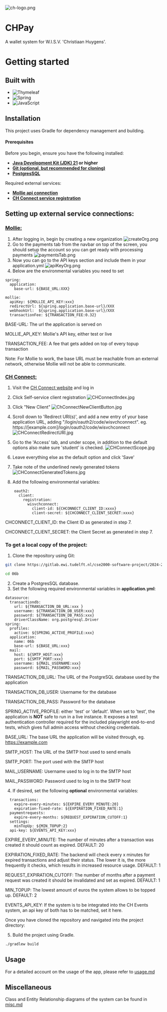 ![ch-logo.png](src/main/resources/static/images/ch-logo.png)
# CHPay

A wallet system for W.I.S.V. 'Christiaan Huygens'.

# Getting started

## Built with

* ![Thymeleaf](https://img.shields.io/badge/Thymeleaf-%23005C0F.svg?style=for-the-badge&logo=Thymeleaf&logoColor=white)
* ![Spring](https://img.shields.io/badge/spring-%236DB33F.svg?style=for-the-badge&logo=spring&logoColor=white)
* ![JavaScript](https://img.shields.io/badge/JavaScript-F7DF1E?style=for-the-badge&logo=javascript&logoColor=white)

## Installation

This project uses Gradle for dependency management and building.

#### Prerequisites

Before you begin, ensure you have the following installed:

- **[Java Development Kit (JDK) 21](https://www.oracle.com/java/technologies/downloads/) or higher**
- **[Git (optional, but recommended for cloning)](https://git-scm.com/downloads)**
- **[PostgresSQL](https://www.postgresql.org/)**


Required external services:
- **[Mollie api connection](https://docs.mollie.com/reference/overview)**
- **[CH Connect service registration](https://connect.ch.tudelft.nl/)**

## Setting up external service connections:


### **[Mollie:](https://mollie.com/)**
1. After logging in, begin by creating a new organization
![createOrg.png](src/main/resources/static/readme/createOrg.png)
2. Go to the payments tab from the navbar on top of the screen, you should setup the account so you can get ready with processing payments 
![paymentsTab.png](src/main/resources/static/readme/paymentsTab.png)
3. Now you can go to the API keys section and include them in your application.yml 
![apiKeyOrg.png](src/main/resources/static/readme/apiKeyOrg.png)
4. Below are the environmental variables you need to set
```
spring:
  application:
    base-url: ${BASE_URL:XXX}

mollie:
  apiKey: ${MOLLIE_API_KEY:xxx}
  redirectUrl: ${spring.application.base-url}/XXX
  webhookUrl:  ${spring.application.base-url}/XXX
  transactionFee: ${TRANSACTION_FEE:0.32}
```
BASE-URL: The url the application is served on 

MOLLIE_API_KEY: Mollie's API key, either test or live 

TRANSACTION_FEE: A fee that gets added on top of every topup transaction

Note: For Mollie to work, the base URL must be reachable from an external network, otherwise Mollie will not be able to communicate.


### **[CH Connect:](https://connect.ch.tudelft.nl/)**
1. Visit the [CH Connect website](https://connect.ch.tudelft.nl/) and log in
2. Click Self-service client registration
![CHConnectIndex.jpg](src/main/resources/static/readme/CHConnectIndex.jpg)

3. Click "New Client"
![ChConnectNewClientButton.jpg](src/main/resources/static/readme/ChConnectNewClientButton.jpg)

4. Scroll down to 'Redirect URI(s)', and add a new entry of your base application URL, adding "/login/oauth2/code/wisvchconnect". eg. https://[example.com]/login/oauth2/code/wisvchconnect
![CHConnectRedirectURI.jpg](src/main/resources/static/readme/CHConnectRedirectURI.jpg)

5. Go to the 'Access' tab, and under scope, in addition to the default options also make sure 'student' is checked.
![CHConnectScope.jpg](src/main/resources/static/readme/CHConnectScope.jpg)

6. Leave everything else as the default option and click 'Save'
7. Take note of the underlined newly generated tokens 
![CHConnectGeneratedTokens.jpg](src/main/resources/static/readme/CHConnectGeneratedTokens.jpg)
8. Add the following environmental variables:
```  security:
    oauth2:
      client:
        registration:
          wisvchconnect:
            client-id: ${CHCONNECT_CLIENT_ID:xxxx}
            client-secret: ${CHCONNECT_CLIENT_SECRET:xxxx}
```
CHCONNECT_CLIENT_ID: the Client ID as generated in step 7.

CHCONNECT_CLIENT_SECRET: the Client Secret as generated in step 7.




### To get a local copy of the project: 
1. Clone the repository using Git:

```bash
git clone https://gitlab.ewi.tudelft.nl/cse2000-software-project/2024-2025/cluster-e/06b/06b.git

cd 06b
```
2. Create a PostgresSQL database.
3. Set the following required environmental variables in **application.yml**:

```
datasource:  
  transactiondb:  
    url: ${TRANSACTION_DB_URL:xxx }  
    username: ${TRANSACTION_DB_USER:xxx}  
    password: ${TRANSACTION_DB_PASS:xxx}  
    driverClassName: org.postgresql.Driver
spring:
  profiles:
    active: ${SPRING_ACTIVE_PROFILE:xxx}
  application:
    name: 06b
    base-url: ${BASE_URL:xxx}
  mail:
    host: ${SMTP_HOST:xxx}
    port: ${SMTP_PORT:xxx}
    username: ${MAIL_USERNAME:xxx}
    password: ${MAIL_PASSWORD:xxx}
```
TRANSACTION_DB_URL: The URL of the PostgreSQL database used by the application

TRANSACTION_DB_USER: Username for the database

TRANSACTION_DB_PASS: Password for the database

SPRING_ACTIVE_PROFILE: either 'test' or 'default'. When set to 'test', the application is **NOT** safe to run in a live instance. It exposes a test authentication controller required for the included playwright end-to-end tests, which gives full admin access without checking credentials.

BASE_URL: The base URL the application will be visited through, eg. https://example.com

SMTP_HOST: The URL of the SMTP host used to send emails

SMTP_PORT: The port used with the SMTP host

MAIL_USERNAME: Username used to log in to the SMTP host

MAIL_PASSWORD: Password used to log in to the SMTP host

4. If desired, set the following **optional** environmental variables:
```chpay:
  transactions:
    expire-every-minutes: ${EXPIRE_EVERY_MINUTE:20}
    expiration-fixed-rate: ${EXPIRATION_FIXED_RATE:1}
  paymentrequests:
    expire-every-months: ${REQUEST_EXPIRATION_CUTOFF:1}
  settings:
    minTopUp: ${MIN_TOPUP:2}
  api-key: ${EVENTS_API_KEY:xxx}
```
EXPIRE_EVERY_MINUTE: The number of minutes after a transaction was created it should count as expired. DEFAULT: 20

EXPIRATION_FIXED_RATE: The backend will check every x minutes for expired transactions and adjust their status.
The lower it is, the more frequently it checks, which results in increased resource usage. DEFAULT: 1

REQUEST_EXPIRATION_CUTOFF: The number of months after a payment request was created it should be invalidated and set as expired. DEFAULT: 1

MIN_TOPUP: The lowest amount of euros the system allows to be topped up. DEFAULT: 2

EVENTS_API_KEY: If the system is to be integrated into the CH Events system, an api key of both has to be matched, set it here.

Once you have cloned the repository and navigated into the project directory:

5. Build the project using Gradle.

```bash
./gradlew build
```


## Usage

For a detailed account on the usage of the app, please refer to [usage.md](usage.md)

## Miscellaneous

Class and Entity Relationship diagrams of the system can be found in [misc.md](misc.md)